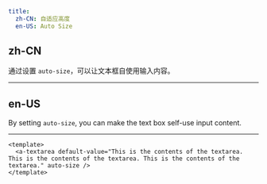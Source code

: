 ```yaml
title:
  zh-CN: 自适应高度
  en-US: Auto Size
```

## zh-CN

通过设置 `auto-size`，可以让文本框自使用输入内容。

---

## en-US

By setting `auto-size`, you can make the text box self-use input content.

---

```vue
<template>
  <a-textarea default-value="This is the contents of the textarea. This is the contents of the textarea. This is the contents of the textarea." auto-size />
</template>
```
